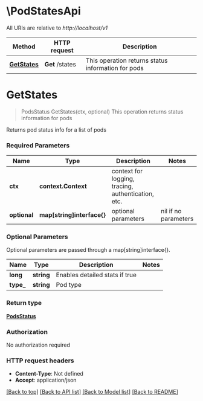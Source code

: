 # \PodStatesApi

All URIs are relative to *http://localhost/v1*

Method | HTTP request | Description
------------- | ------------- | -------------
[**GetStates**](PodStatesApi.md#GetStates) | **Get** /states | This operation returns status information for pods


# **GetStates**
> PodsStatus GetStates(ctx, optional)
This operation returns status information for pods

Returns pod status info for a list of pods

### Required Parameters

Name | Type | Description  | Notes
------------- | ------------- | ------------- | -------------
 **ctx** | **context.Context** | context for logging, tracing, authentication, etc.
 **optional** | **map[string]interface{}** | optional parameters | nil if no parameters

### Optional Parameters
Optional parameters are passed through a map[string]interface{}.

Name | Type | Description  | Notes
------------- | ------------- | ------------- | -------------
 **long** | **string**| Enables detailed stats if true | 
 **type_** | **string**| Pod type | 

### Return type

[**PodsStatus**](PodsStatus.md)

### Authorization

No authorization required

### HTTP request headers

 - **Content-Type**: Not defined
 - **Accept**: application/json

[[Back to top]](#) [[Back to API list]](../README.md#documentation-for-api-endpoints) [[Back to Model list]](../README.md#documentation-for-models) [[Back to README]](../README.md)

